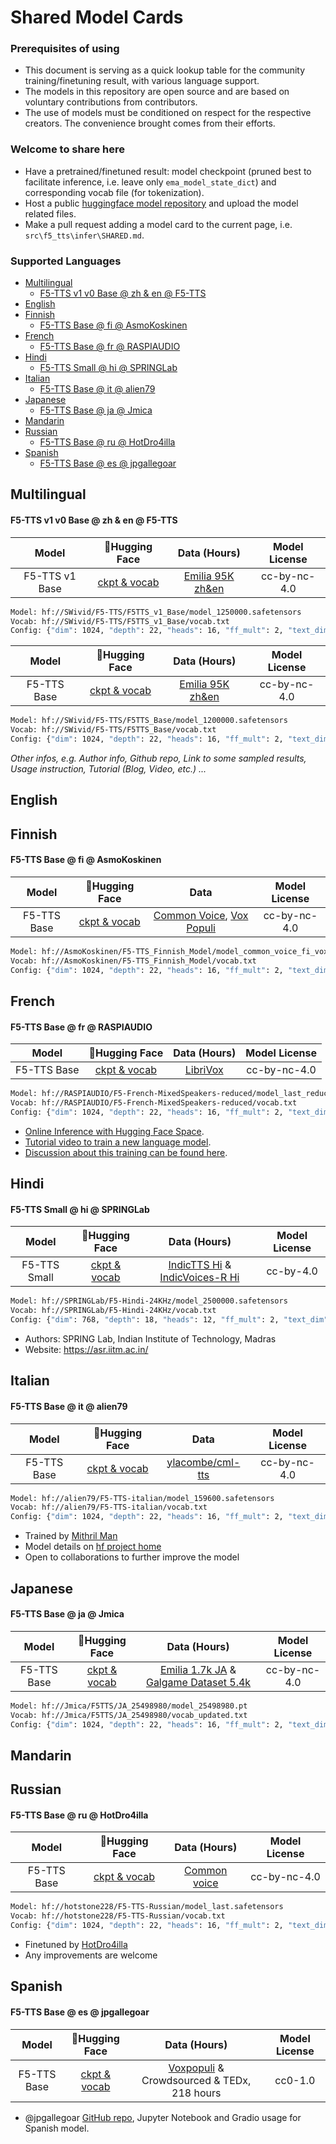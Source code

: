 <!-- omit in toc -->
# Shared Model Cards

<!-- omit in toc -->
### **Prerequisites of using**
- This document is serving as a quick lookup table for the community training/finetuning result, with various language support.
- The models in this repository are open source and are based on voluntary contributions from contributors.
- The use of models must be conditioned on respect for the respective creators. The convenience brought comes from their efforts.

<!-- omit in toc -->
### **Welcome to share here**
- Have a pretrained/finetuned result: model checkpoint (pruned best to facilitate inference, i.e. leave only `ema_model_state_dict`) and corresponding vocab file (for tokenization).
- Host a public [huggingface model repository](https://huggingface.co/new) and upload the model related files.
- Make a pull request adding a model card to the current page, i.e. `src\f5_tts\infer\SHARED.md`.

<!-- omit in toc -->
### Supported Languages
- [Multilingual](#multilingual)
    - [F5-TTS v1 v0 Base @ zh \& en @ F5-TTS](#f5-tts-v1-v0-base--zh--en--f5-tts)
- [English](#english)
- [Finnish](#finnish)
    - [F5-TTS Base @ fi @ AsmoKoskinen](#f5-tts-base--fi--asmokoskinen)
- [French](#french)
    - [F5-TTS Base @ fr @ RASPIAUDIO](#f5-tts-base--fr--raspiaudio)
- [Hindi](#hindi)
    - [F5-TTS Small @ hi @ SPRINGLab](#f5-tts-small--hi--springlab)
- [Italian](#italian)
    - [F5-TTS Base @ it @ alien79](#f5-tts-base--it--alien79)
- [Japanese](#japanese)
    - [F5-TTS Base @ ja @ Jmica](#f5-tts-base--ja--jmica)
- [Mandarin](#mandarin)
- [Russian](#russian)
    - [F5-TTS Base @ ru @ HotDro4illa](#f5-tts-base--ru--hotdro4illa)
- [Spanish](#spanish)
    - [F5-TTS Base @ es @ jpgallegoar](#f5-tts-base--es--jpgallegoar)


## Multilingual

#### F5-TTS v1 v0 Base @ zh & en @ F5-TTS
|Model|🤗Hugging Face|Data (Hours)|Model License|
|:---:|:------------:|:-----------:|:-------------:|
|F5-TTS v1 Base|[ckpt & vocab](https://huggingface.co/SWivid/F5-TTS/tree/main/F5TTS_v1_Base)|[Emilia 95K zh&en](https://huggingface.co/datasets/amphion/Emilia-Dataset/tree/fc71e07)|cc-by-nc-4.0|

```bash
Model: hf://SWivid/F5-TTS/F5TTS_v1_Base/model_1250000.safetensors
Vocab: hf://SWivid/F5-TTS/F5TTS_v1_Base/vocab.txt
Config: {"dim": 1024, "depth": 22, "heads": 16, "ff_mult": 2, "text_dim": 512, "conv_layers": 4}
```

|Model|🤗Hugging Face|Data (Hours)|Model License|
|:---:|:------------:|:-----------:|:-------------:|
|F5-TTS Base|[ckpt & vocab](https://huggingface.co/SWivid/F5-TTS/tree/main/F5TTS_Base)|[Emilia 95K zh&en](https://huggingface.co/datasets/amphion/Emilia-Dataset/tree/fc71e07)|cc-by-nc-4.0|

```bash
Model: hf://SWivid/F5-TTS/F5TTS_Base/model_1200000.safetensors
Vocab: hf://SWivid/F5-TTS/F5TTS_Base/vocab.txt
Config: {"dim": 1024, "depth": 22, "heads": 16, "ff_mult": 2, "text_dim": 512, "text_mask_padding": False, "conv_layers": 4, "pe_attn_head": 1}
```

*Other infos, e.g. Author info, Github repo, Link to some sampled results, Usage instruction, Tutorial (Blog, Video, etc.) ...*


## English


## Finnish

#### F5-TTS Base @ fi @ AsmoKoskinen
|Model|🤗Hugging Face|Data|Model License|
|:---:|:------------:|:-----------:|:-------------:|
|F5-TTS Base|[ckpt & vocab](https://huggingface.co/AsmoKoskinen/F5-TTS_Finnish_Model)|[Common Voice](https://huggingface.co/datasets/mozilla-foundation/common_voice_17_0), [Vox Populi](https://huggingface.co/datasets/facebook/voxpopuli)|cc-by-nc-4.0|

```bash
Model: hf://AsmoKoskinen/F5-TTS_Finnish_Model/model_common_voice_fi_vox_populi_fi_20241206.safetensors
Vocab: hf://AsmoKoskinen/F5-TTS_Finnish_Model/vocab.txt
Config: {"dim": 1024, "depth": 22, "heads": 16, "ff_mult": 2, "text_dim": 512, "text_mask_padding": False, "conv_layers": 4, "pe_attn_head": 1}
```


## French

#### F5-TTS Base @ fr @ RASPIAUDIO
|Model|🤗Hugging Face|Data (Hours)|Model License|
|:---:|:------------:|:-----------:|:-------------:|
|F5-TTS Base|[ckpt & vocab](https://huggingface.co/RASPIAUDIO/F5-French-MixedSpeakers-reduced)|[LibriVox](https://librivox.org/)|cc-by-nc-4.0|

```bash
Model: hf://RASPIAUDIO/F5-French-MixedSpeakers-reduced/model_last_reduced.pt
Vocab: hf://RASPIAUDIO/F5-French-MixedSpeakers-reduced/vocab.txt
Config: {"dim": 1024, "depth": 22, "heads": 16, "ff_mult": 2, "text_dim": 512, "text_mask_padding": False, "conv_layers": 4, "pe_attn_head": 1}
```

- [Online Inference with Hugging Face Space](https://huggingface.co/spaces/RASPIAUDIO/f5-tts_french).
- [Tutorial video to train a new language model](https://www.youtube.com/watch?v=UO4usaOojys).
- [Discussion about this training can be found here](https://github.com/SWivid/F5-TTS/issues/434).


## Hindi

#### F5-TTS Small @ hi @ SPRINGLab
|Model|🤗Hugging Face|Data (Hours)|Model License|
|:---:|:------------:|:-----------:|:-------------:|
|F5-TTS Small|[ckpt & vocab](https://huggingface.co/SPRINGLab/F5-Hindi-24KHz)|[IndicTTS Hi](https://huggingface.co/datasets/SPRINGLab/IndicTTS-Hindi) & [IndicVoices-R Hi](https://huggingface.co/datasets/SPRINGLab/IndicVoices-R_Hindi) |cc-by-4.0|

```bash
Model: hf://SPRINGLab/F5-Hindi-24KHz/model_2500000.safetensors
Vocab: hf://SPRINGLab/F5-Hindi-24KHz/vocab.txt
Config: {"dim": 768, "depth": 18, "heads": 12, "ff_mult": 2, "text_dim": 512, "text_mask_padding": False, "conv_layers": 4, "pe_attn_head": 1}
```

- Authors: SPRING Lab, Indian Institute of Technology, Madras
- Website: https://asr.iitm.ac.in/


## Italian

#### F5-TTS Base @ it @ alien79
|Model|🤗Hugging Face|Data|Model License|
|:---:|:------------:|:-----------:|:-------------:|
|F5-TTS Base|[ckpt & vocab](https://huggingface.co/alien79/F5-TTS-italian)|[ylacombe/cml-tts](https://huggingface.co/datasets/ylacombe/cml-tts) |cc-by-nc-4.0|

```bash
Model: hf://alien79/F5-TTS-italian/model_159600.safetensors
Vocab: hf://alien79/F5-TTS-italian/vocab.txt
Config: {"dim": 1024, "depth": 22, "heads": 16, "ff_mult": 2, "text_dim": 512, "text_mask_padding": False, "conv_layers": 4, "pe_attn_head": 1}
```

- Trained by [Mithril Man](https://github.com/MithrilMan)
- Model details on [hf project home](https://huggingface.co/alien79/F5-TTS-italian)
- Open to collaborations to further improve the model


## Japanese

#### F5-TTS Base @ ja @ Jmica
|Model|🤗Hugging Face|Data (Hours)|Model License|
|:---:|:------------:|:-----------:|:-------------:|
|F5-TTS Base|[ckpt & vocab](https://huggingface.co/Jmica/F5TTS/tree/main/JA_25498980)|[Emilia 1.7k JA](https://huggingface.co/datasets/amphion/Emilia-Dataset/tree/fc71e07) & [Galgame Dataset 5.4k](https://huggingface.co/datasets/OOPPEENN/Galgame_Dataset)|cc-by-nc-4.0|

```bash
Model: hf://Jmica/F5TTS/JA_25498980/model_25498980.pt
Vocab: hf://Jmica/F5TTS/JA_25498980/vocab_updated.txt
Config: {"dim": 1024, "depth": 22, "heads": 16, "ff_mult": 2, "text_dim": 512, "text_mask_padding": False, "conv_layers": 4, "pe_attn_head": 1}
```


## Mandarin


## Russian

#### F5-TTS Base @ ru @ HotDro4illa
|Model|🤗Hugging Face|Data (Hours)|Model License|
|:---:|:------------:|:-----------:|:-------------:|
|F5-TTS Base|[ckpt & vocab](https://huggingface.co/hotstone228/F5-TTS-Russian)|[Common voice](https://huggingface.co/datasets/mozilla-foundation/common_voice_17_0)|cc-by-nc-4.0|

```bash
Model: hf://hotstone228/F5-TTS-Russian/model_last.safetensors
Vocab: hf://hotstone228/F5-TTS-Russian/vocab.txt
Config: {"dim": 1024, "depth": 22, "heads": 16, "ff_mult": 2, "text_dim": 512, "text_mask_padding": False, "conv_layers": 4, "pe_attn_head": 1}
```
- Finetuned by [HotDro4illa](https://github.com/HotDro4illa)
- Any improvements are welcome


## Spanish

#### F5-TTS Base @ es @ jpgallegoar
|Model|🤗Hugging Face|Data (Hours)|Model License|
|:---:|:------------:|:-----------:|:-------------:|
|F5-TTS Base|[ckpt & vocab](https://huggingface.co/jpgallegoar/F5-Spanish)|[Voxpopuli](https://huggingface.co/datasets/facebook/voxpopuli) & Crowdsourced & TEDx, 218 hours|cc0-1.0|

- @jpgallegoar [GitHub repo](https://github.com/jpgallegoar/Spanish-F5), Jupyter Notebook and Gradio usage for Spanish model.
